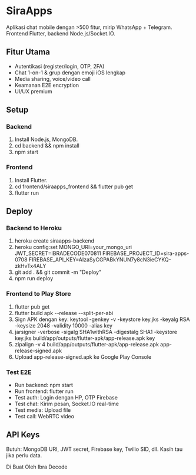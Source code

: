 # SiraApps

Aplikasi chat mobile dengan >500 fitur, mirip WhatsApp + Telegram. Frontend Flutter, backend Node.js/Socket.IO.

## Fitur Utama
- Autentikasi (register/login, OTP, 2FA)
- Chat 1-on-1 & grup dengan emoji iOS lengkap
- Media sharing, voice/video call
- Keamanan E2E encryption
- UI/UX premium

## Setup
### Backend
1. Install Node.js, MongoDB.
2. cd backend && npm install
3. npm start

### Frontend
1. Install Flutter.
2. cd frontend/siraapps_frontend && flutter pub get
3. flutter run

## Deploy
### Backend to Heroku
1. heroku create siraapps-backend
2. heroku config:set MONGO_URI=your_mongo_uri JWT_SECRET=IBRADECODE070811 FIREBASE_PROJECT_ID=sira-apps-0708 FIREBASE_API_KEY=AIzaSyCGPABkYNUN7y8cN3ieCYKQ-zkHvTx4ALY
3. git add . && git commit -m "Deploy"
4. npm run deploy

### Frontend to Play Store
1. flutter pub get
2. flutter build apk --release --split-per-abi
3. Sign APK dengan key: keytool -genkey -v -keystore key.jks -keyalg RSA -keysize 2048 -validity 10000 -alias key
4. jarsigner -verbose -sigalg SHA1withRSA -digestalg SHA1 -keystore key.jks build/app/outputs/flutter-apk/app-release.apk key
5. zipalign -v 4 build/app/outputs/flutter-apk/app-release.apk app-release-signed.apk
6. Upload app-release-signed.apk ke Google Play Console

### Test E2E
- Run backend: npm start
- Run frontend: flutter run
- Test auth: Login dengan HP, OTP Firebase
- Test chat: Kirim pesan, Socket.IO real-time
- Test media: Upload file
- Test call: WebRTC video

## API Keys
Butuh: MongoDB URI, JWT secret, Firebase key, Twilio SID, dll. Kasih tau jika perlu data.

Di Buat Oleh Ibra Decode